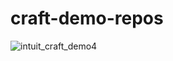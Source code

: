 # craft-demo-repos

![intuit_craft_demo4](https://github.com/user-attachments/assets/a31f8bcd-1d9d-4762-bb70-dc4bc1c6f6c7)
